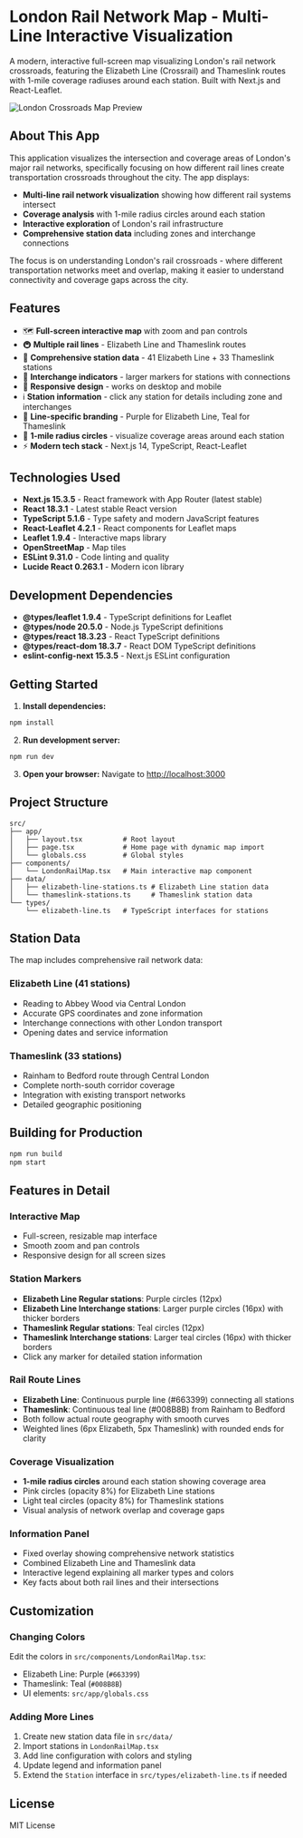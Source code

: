 # London Rail Network Map - Multi-Line Interactive Visualization

A modern, interactive full-screen map visualizing London's rail network crossroads, featuring the Elizabeth Line (Crossrail) and Thameslink routes with 1-mile coverage radiuses around each station. Built with Next.js and React-Leaflet.

![London Crossroads Map Preview](london-crossroads.png)

## About This App

This application visualizes the intersection and coverage areas of London's major rail networks, specifically focusing on how different rail lines create transportation crossroads throughout the city. The app displays:

- **Multi-line rail network visualization** showing how different rail systems intersect
- **Coverage analysis** with 1-mile radius circles around each station
- **Interactive exploration** of London's rail infrastructure
- **Comprehensive station data** including zones and interchange connections

The focus is on understanding London's rail crossroads - where different transportation networks meet and overlap, making it easier to understand connectivity and coverage gaps across the city.

## Features

- 🗺️ **Full-screen interactive map** with zoom and pan controls
- 🚇 **Multiple rail lines** - Elizabeth Line and Thameslink routes
- 📍 **Comprehensive station data** - 41 Elizabeth Line + 33 Thameslink stations
- 🔄 **Interchange indicators** - larger markers for stations with connections
- 📱 **Responsive design** - works on desktop and mobile
- ℹ️ **Station information** - click any station for details including zone and interchanges
- 🎨 **Line-specific branding** - Purple for Elizabeth Line, Teal for Thameslink
- 📏 **1-mile radius circles** - visualize coverage areas around each station
- ⚡ **Modern tech stack** - Next.js 14, TypeScript, React-Leaflet

## Technologies Used

- **Next.js 15.3.5** - React framework with App Router (latest stable)
- **React 18.3.1** - Latest stable React version
- **TypeScript 5.1.6** - Type safety and modern JavaScript features
- **React-Leaflet 4.2.1** - React components for Leaflet maps
- **Leaflet 1.9.4** - Interactive maps library
- **OpenStreetMap** - Map tiles
- **ESLint 9.31.0** - Code linting and quality
- **Lucide React 0.263.1** - Modern icon library

## Development Dependencies

- **@types/leaflet 1.9.4** - TypeScript definitions for Leaflet
- **@types/node 20.5.0** - Node.js TypeScript definitions
- **@types/react 18.3.23** - React TypeScript definitions
- **@types/react-dom 18.3.7** - React DOM TypeScript definitions
- **eslint-config-next 15.3.5** - Next.js ESLint configuration

## Getting Started

1. **Install dependencies:**

```bash
npm install
```

2. **Run development server:**

```bash
npm run dev
```

3. **Open your browser:**
   Navigate to [http://localhost:3000](http://localhost:3000)

## Project Structure

```
src/
├── app/
│   ├── layout.tsx          # Root layout
│   ├── page.tsx            # Home page with dynamic map import
│   └── globals.css         # Global styles
├── components/
│   └── LondonRailMap.tsx   # Main interactive map component
├── data/
│   ├── elizabeth-line-stations.ts # Elizabeth Line station data
│   └── thameslink-stations.ts     # Thameslink station data
└── types/
    └── elizabeth-line.ts   # TypeScript interfaces for stations
```

## Station Data

The map includes comprehensive rail network data:

### Elizabeth Line (41 stations)

- Reading to Abbey Wood via Central London
- Accurate GPS coordinates and zone information
- Interchange connections with other London transport
- Opening dates and service information

### Thameslink (33 stations)

- Rainham to Bedford route through Central London
- Complete north-south corridor coverage
- Integration with existing transport networks
- Detailed geographic positioning

## Building for Production

```bash
npm run build
npm start
```

## Features in Detail

### Interactive Map

- Full-screen, resizable map interface
- Smooth zoom and pan controls
- Responsive design for all screen sizes

### Station Markers

- **Elizabeth Line Regular stations**: Purple circles (12px)
- **Elizabeth Line Interchange stations**: Larger purple circles (16px) with thicker borders
- **Thameslink Regular stations**: Teal circles (12px)
- **Thameslink Interchange stations**: Larger teal circles (16px) with thicker borders
- Click any marker for detailed station information

### Rail Route Lines

- **Elizabeth Line**: Continuous purple line (#663399) connecting all stations
- **Thameslink**: Continuous teal line (#008B8B) from Rainham to Bedford
- Both follow actual route geography with smooth curves
- Weighted lines (6px Elizabeth, 5px Thameslink) with rounded ends for clarity

### Coverage Visualization

- **1-mile radius circles** around each station showing coverage area
- Pink circles (opacity 8%) for Elizabeth Line stations
- Light teal circles (opacity 8%) for Thameslink stations
- Visual analysis of network overlap and coverage gaps

### Information Panel

- Fixed overlay showing comprehensive network statistics
- Combined Elizabeth Line and Thameslink data
- Interactive legend explaining all marker types and colors
- Key facts about both rail lines and their intersections

## Customization

### Changing Colors

Edit the colors in `src/components/LondonRailMap.tsx`:

- Elizabeth Line: Purple (`#663399`)
- Thameslink: Teal (`#008B8B`)
- UI elements: `src/app/globals.css`

### Adding More Lines

1. Create new station data file in `src/data/`
2. Import stations in `LondonRailMap.tsx`
3. Add line configuration with colors and styling
4. Update legend and information panel
5. Extend the `Station` interface in `src/types/elizabeth-line.ts` if needed

## License

MIT License
